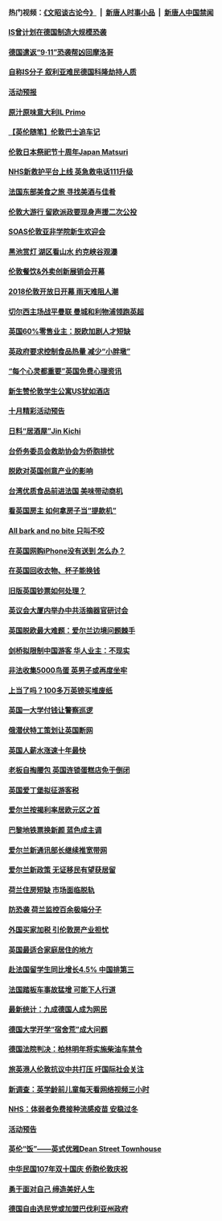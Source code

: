 #### 热门视频：[《文昭谈古论今》](https://github.com/gfw-breaker/wenzhao/blob/master/README.md?t=10240633) &nbsp;|&nbsp; [新唐人时事小品](https://github.com/gfw-breaker/ntdtv-comedy/blob/master/README.md?t=10240633) &nbsp;|&nbsp; [新唐人中国禁闻](https://github.com/gfw-breaker/ntdtv-news/blob/master/README.md?t=10240633)

#### [IS曾计划在德国制造大规模恐袭](../pages/nsc974/n10803787.md?t=10240633) 

#### [德国遣返“9·11”恐袭帮凶回摩洛哥](../pages/nsc974/n10803883.md?t=10240633) 

#### [自称IS分子 叙利亚难民德国科隆劫持人质](../pages/nsc974/n10803842.md?t=10240633) 

#### [活动预报](../pages/nsc974/n10803032.md?t=10240633) 

#### [原汁原味意大利IL Primo](../pages/nsc974/n10802970.md?t=10240633) 

#### [【英伦随笔】伦敦巴士追车记](../pages/nsc974/n10802956.md?t=10240633) 

#### [伦敦日本祭祀节十周年Japan Matsuri](../pages/nsc974/n10802926.md?t=10240633) 

#### [NHS新救护平台上线 英急救电话111升级](../pages/nsc974/n10802902.md?t=10240633) 

#### [法国东部美食之旅 寻找美酒与佳肴](../pages/nsc974/n10801640.md?t=10240633) 

#### [伦敦大游行 留欧派政要现身声援二次公投](../pages/nsc974/n10801279.md?t=10240633) 

#### [SOAS伦敦亚非学院新生欢迎会](../pages/nsc974/n10800385.md?t=10240633) 

#### [黑池赏灯 湖区看山水 约克峡谷观瀑](../pages/nsc974/n10800379.md?t=10240633) 

#### [伦敦餐饮&外卖创新展销会开幕](../pages/nsc974/n10800370.md?t=10240633) 

#### [2018伦敦开放日开幕 雨天难阻人潮](../pages/nsc974/n10800357.md?t=10240633) 

#### [切尔西主场战平曼联 曼城和利物浦领跑英超](../pages/nsc974/n10799387.md?t=10240633) 

#### [英国60%零售业主：脱欧加剧人才短缺](../pages/nsc974/n10798814.md?t=10240633) 

#### [英政府要求控制食品热量 减少“小胖墩”](../pages/nsc974/n10798915.md?t=10240633) 

#### [“每个心灵都重要”英国免费心理资讯](../pages/nsc974/n10798906.md?t=10240633) 

#### [新生赞伦敦学生公寓US犹如酒店](../pages/nsc974/n10798881.md?t=10240633) 

#### [十月精彩活动预告](../pages/nsc974/n10798869.md?t=10240633) 

#### [日料“居酒屋”Jin Kichi](../pages/nsc974/n10798856.md?t=10240633) 

#### [台侨务委员会救助协会为侨胞排忧](../pages/nsc974/n10798830.md?t=10240633) 

#### [脱欧对英国创意产业的影响](../pages/nsc974/n10798806.md?t=10240633) 

#### [台湾优质食品前进法国 美味带动商机](../pages/nsc974/n10796380.md?t=10240633) 

#### [看英国房主 如何拿房子当“提款机”](../pages/nsc974/n10795639.md?t=10240633) 

#### [All bark and no bite 只叫不咬](../pages/nsc974/n10795626.md?t=10240633) 

#### [在英国网购iPhone没有送到 怎么办？](../pages/nsc974/n10795611.md?t=10240633) 

#### [在英国回收衣物、杯子能换钱](../pages/nsc974/n10795600.md?t=10240633) 

#### [旧版英国钞票如何处理？](../pages/nsc974/n10795574.md?t=10240633) 

#### [英议会大厦内举办中共活摘器官研讨会](../pages/nsc974/n10795559.md?t=10240633) 

#### [英国脱欧最大难题：爱尔兰边境问题棘手](../pages/nsc974/n10793065.md?t=10240633) 

#### [剑桥拟限制中国游客 华人业主：不现实](../pages/nsc974/n10793028.md?t=10240633) 

#### [非法收集5000鸟蛋 英男子或再度坐牢](../pages/nsc974/n10793168.md?t=10240633) 

#### [上当了吗？100多万英镑买堆废纸](../pages/nsc974/n10793153.md?t=10240633) 

#### [英国一大学付钱让警察巡逻](../pages/nsc974/n10793144.md?t=10240633) 

#### [俄潜伏特工策划让英国断网](../pages/nsc974/n10793138.md?t=10240633) 

#### [英国人薪水涨速十年最快](../pages/nsc974/n10793134.md?t=10240633) 

#### [老板自掏腰包 英国连锁蛋糕店免于倒闭](../pages/nsc974/n10793123.md?t=10240633) 

#### [英国爱丁堡拟征游客税](../pages/nsc974/n10793043.md?t=10240633) 

#### [爱尔兰按揭利率居欧元区之首](../pages/nsc974/n10792636.md?t=10240633) 

#### [巴黎地铁票换新颜 蓝色成主调](../pages/nsc974/n10792539.md?t=10240633) 

#### [爱尔兰新通讯部长继续推宽带网](../pages/nsc974/n10792470.md?t=10240633) 

#### [爱尔兰新政策 无证移民有望获居留](../pages/nsc974/n10792193.md?t=10240633) 

#### [荷兰住房短缺 市场面临脱轨](../pages/nsc974/n10792107.md?t=10240633) 

#### [防恐袭 荷兰监控百余极端分子](../pages/nsc974/n10792022.md?t=10240633) 

#### [外国买家加税 引伦敦房产业担忧](../pages/nsc974/n10790977.md?t=10240633) 

#### [英国最适合家庭居住的地方](../pages/nsc974/n10790961.md?t=10240633) 

#### [赴法国留学生同比增长4.5% 中国排第三](../pages/nsc974/n10790702.md?t=10240633) 

#### [法国踏板车事故猛增 可能下人行道](../pages/nsc974/n10790752.md?t=10240633) 

#### [最新统计：九成德国人成为网民](../pages/nsc974/n10789368.md?t=10240633) 

#### [德国大学开学“宿舍荒”成大问题](../pages/nsc974/n10789287.md?t=10240633) 

#### [德国法院判决：柏林明年将实施柴油车禁令](../pages/nsc974/n10788104.md?t=10240633) 

#### [旅英港人伦敦抗议中共打压 吁国际社会关注](../pages/nsc974/n10788264.md?t=10240633) 

#### [新调查：英学龄前儿童每天看网络视频三小时](../pages/nsc974/n10788331.md?t=10240633) 

#### [NHS：体弱者免费接种流感疫苗 安稳过冬](../pages/nsc974/n10788326.md?t=10240633) 

#### [活动预告](../pages/nsc974/n10788321.md?t=10240633) 

#### [英伦“饭”——英式优雅Dean Street Townhouse](../pages/nsc974/n10788313.md?t=10240633) 

#### [中华民国107年双十国庆 侨胞伦敦庆祝](../pages/nsc974/n10788304.md?t=10240633) 

#### [勇于面对自己 缔造美好人生](../pages/nsc974/n10788275.md?t=10240633) 

#### [德国自由选民党或加盟巴伐利亚州政府](../pages/nsc974/n10788073.md?t=10240633) 


